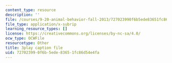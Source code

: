 ```yaml
---
content_type: resource
description: ''
file: /courses/9-20-animal-behavior-fall-2013/727023990f6b5ede83651fc86d54e4fa_472225.vtt
file_type: application/x-subrip
learning_resource_types: []
license: https://creativecommons.org/licenses/by-nc-sa/4.0/
ocw_type: OCWFile
resourcetype: Other
title: 3play caption file
uid: 72702399-0f6b-5ede-8365-1fc86d54e4fa
---
```

